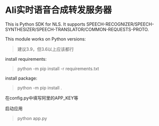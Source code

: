 # Ali实时语音合成转发服务器

This is Python SDK for NLS. It supports
SPEECH-RECOGNIZER/SPEECH-SYNTHESIZER/SPEECH-TRANSLATOR/COMMON-REQUESTS-PROTO.

This module works on Python versions:
> 建议3.9，但3.6以上应该都行

install requirements:
> python -m pip install -r requirements.txt

install package:
> python -m pip install .

 在config.py中填写阿里的APP_KEY等

启动应用

> python app.py
